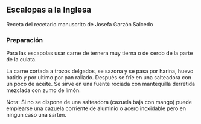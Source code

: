 ## Escalopas a la Inglesa

Receta del recetario manuscrito de Josefa Garzón Salcedo

### Preparación

Para las escapolas usar carne de ternera muy tierna o de cerdo de la parte de la culata.

La carne cortada a trozos delgados,
se sazona y se pasa por harina, huevo batido y por ultimo por pan rallado.
Después se fríe en una salteadora con un poco de aceite.
Se sirve en una fuente
rociada con mantequilla derretida mezclada con zumo de limón.

Nota: Si no se dispone de una salteadora (cazuela baja con mango)
puede emplearse una cazuela corriente de aluminio o acero inoxidable
pero en ningun caso una sartén.



